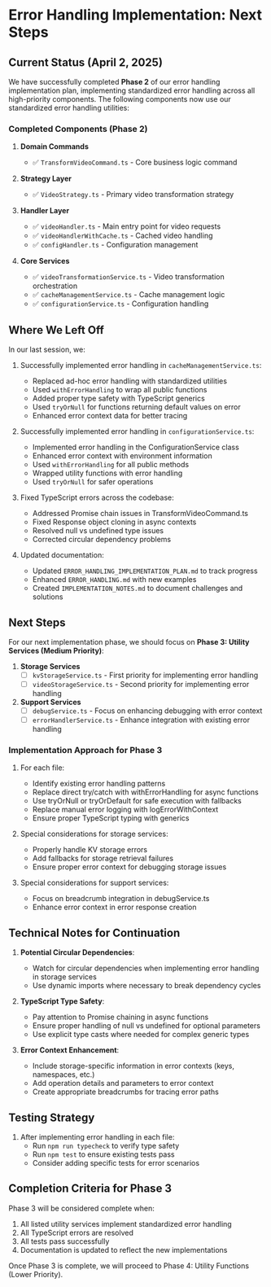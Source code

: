 # Error Handling Implementation: Next Steps

## Current Status (April 2, 2025)

We have successfully completed **Phase 2** of our error handling implementation plan, implementing standardized error handling across all high-priority components. The following components now use our standardized error handling utilities:

### Completed Components (Phase 2)

1. **Domain Commands**
   - ✅ `TransformVideoCommand.ts` - Core business logic command

2. **Strategy Layer**
   - ✅ `VideoStrategy.ts` - Primary video transformation strategy

3. **Handler Layer**
   - ✅ `videoHandler.ts` - Main entry point for video requests
   - ✅ `videoHandlerWithCache.ts` - Cached video handling
   - ✅ `configHandler.ts` - Configuration management

4. **Core Services**
   - ✅ `videoTransformationService.ts` - Video transformation orchestration
   - ✅ `cacheManagementService.ts` - Cache management logic
   - ✅ `configurationService.ts` - Configuration handling

## Where We Left Off

In our last session, we:

1. Successfully implemented error handling in `cacheManagementService.ts`:
   - Replaced ad-hoc error handling with standardized utilities
   - Used `withErrorHandling` to wrap all public functions
   - Added proper type safety with TypeScript generics
   - Used `tryOrNull` for functions returning default values on error
   - Enhanced error context data for better tracing

2. Successfully implemented error handling in `configurationService.ts`:
   - Implemented error handling in the ConfigurationService class
   - Enhanced error context with environment information
   - Used `withErrorHandling` for all public methods
   - Wrapped utility functions with error handling
   - Used `tryOrNull` for safer operations

3. Fixed TypeScript errors across the codebase:
   - Addressed Promise chain issues in TransformVideoCommand.ts
   - Fixed Response object cloning in async contexts
   - Resolved null vs undefined type issues
   - Corrected circular dependency problems

4. Updated documentation:
   - Updated `ERROR_HANDLING_IMPLEMENTATION_PLAN.md` to track progress
   - Enhanced `ERROR_HANDLING.md` with new examples
   - Created `IMPLEMENTATION_NOTES.md` to document challenges and solutions

## Next Steps

For our next implementation phase, we should focus on **Phase 3: Utility Services (Medium Priority)**:

1. **Storage Services**
   - [ ] `kvStorageService.ts` - First priority for implementing error handling
   - [ ] `videoStorageService.ts` - Second priority for implementing error handling

2. **Support Services**
   - [ ] `debugService.ts` - Focus on enhancing debugging with error context
   - [ ] `errorHandlerService.ts` - Enhance integration with existing error handling

### Implementation Approach for Phase 3

1. For each file:
   - Identify existing error handling patterns
   - Replace direct try/catch with withErrorHandling for async functions
   - Use tryOrNull or tryOrDefault for safe execution with fallbacks
   - Replace manual error logging with logErrorWithContext
   - Ensure proper TypeScript typing with generics

2. Special considerations for storage services:
   - Properly handle KV storage errors
   - Add fallbacks for storage retrieval failures
   - Ensure proper error context for debugging storage issues

3. Special considerations for support services:
   - Focus on breadcrumb integration in debugService.ts
   - Enhance error context in error response creation

## Technical Notes for Continuation

1. **Potential Circular Dependencies**:
   - Watch for circular dependencies when implementing error handling in storage services
   - Use dynamic imports where necessary to break dependency cycles

2. **TypeScript Type Safety**:
   - Pay attention to Promise chaining in async functions
   - Ensure proper handling of null vs undefined for optional parameters
   - Use explicit type casts where needed for complex generic types

3. **Error Context Enhancement**:
   - Include storage-specific information in error contexts (keys, namespaces, etc.)
   - Add operation details and parameters to error context
   - Create appropriate breadcrumbs for tracing error paths

## Testing Strategy

1. After implementing error handling in each file:
   - Run `npm run typecheck` to verify type safety
   - Run `npm test` to ensure existing tests pass
   - Consider adding specific tests for error scenarios

## Completion Criteria for Phase 3

Phase 3 will be considered complete when:
1. All listed utility services implement standardized error handling
2. All TypeScript errors are resolved
3. All tests pass successfully
4. Documentation is updated to reflect the new implementations

Once Phase 3 is complete, we will proceed to Phase 4: Utility Functions (Lower Priority).